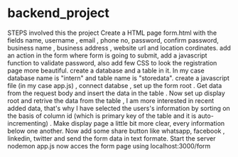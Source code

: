 # backend_project
STEPS involved this the project
Create a HTML page form.html with the fields name, username , email , phone no, password, confirm password, business name , business address , website url and location cordinates.
add an action in the form where form is going to submit, add a javascript function to validate password, also add few CSS to look the registration page more beautiful.
create a database and a table in it. In my case database name is "intern" and table name is "storedata".
create a javascript file (in my case app.js) , connect databse , set up the form root .
Get data from  the request body and insert the data in the table . 
Now set up display root and retrive the data from the table , I am more interested in recent added data, that's why I have selected the users's information by sorting on the basis of column id (which is primary key of the table and it is auto-incrementing) .
Make display page a little bit more clear, every information below one another.
Now add some share button like whatsapp, facebook , linkedin, twitter and send the form data in text formate.
Start the server nodemon app.js
now acces the form page using localhost:3000/form
